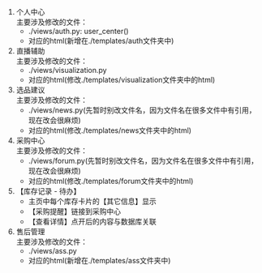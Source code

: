 1. 个人中心  
主要涉及修改的文件：  
    - ./views/auth.py: user_center()
    - 对应的html(新增在./templates/auth文件夹中)
2. 直播辅助  
主要涉及修改的文件： 
    - ./views/visualization.py
    - 对应的html(修改./templates/visualization文件夹中的html)
3. 选品建议  
主要涉及修改的文件： 
    - ./views/news.py(先暂时别改文件名，因为文件名在很多文件中有引用，现在改会很麻烦)
    - 对应的html(修改./templates/news文件夹中的html)
4. 采购中心  
主要涉及修改的文件： 
    - ./views/forum.py(先暂时别改文件名，因为文件名在很多文件中有引用，现在改会很麻烦)
    - 对应的html(修改./templates/forum文件夹中的html)
5. 【库存记录 - 待办】  
    - 主页中每个库存卡片的【其它信息】显示
    - 【采购提醒】链接到采购中心
    - 【查看详情】点开后的内容与数据库关联
6. 售后管理  
主要涉及修改的文件： 
    - ./views/ass.py
    - 对应的html(新增在./templates/ass文件夹中)